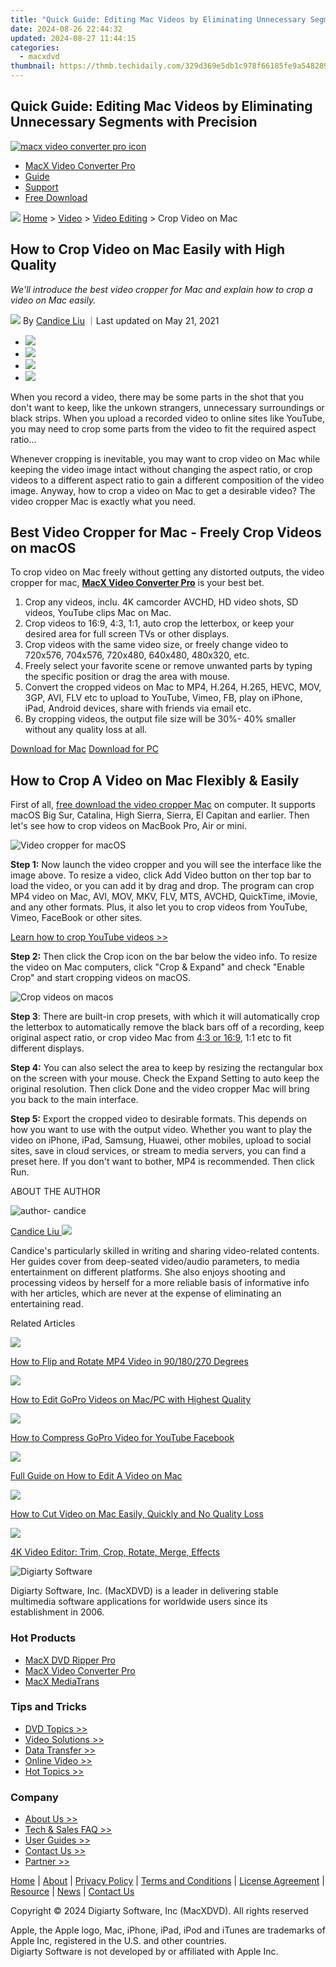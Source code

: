 ```yaml
---
title: "Quick Guide: Editing Mac Videos by Eliminating Unnecessary Segments with Precision"
date: 2024-08-26 22:44:32
updated: 2024-08-27 11:44:15
categories:
  - macxdvd
thumbnail: https://thmb.techidaily.com/329d369e5db1c978f66185fe9a5482898ede3269e6a52b60eb890177d543e794.png
---
```


## Quick Guide: Editing Mac Videos by Eliminating Unnecessary Segments with Precision

[![macx video converter pro icon](https://www.macxdvd.com/mac-video-converter-pro/../image-style/new-seo/icon11.png)](https://tools.techidaily.com/macxdvd/products/)

* [MacX Video Converter Pro](https://tools.techidaily.com/macxdvd/products/)
* [Guide](https://tools.techidaily.com/macxdvd/products/)
* [Support](https://tools.techidaily.com/macxdvd/products/)
* [Free Download](https://tools.techidaily.com/macxdvd/products/)



![](https://www.macxdvd.com/mac-video-converter-pro/../image-style/new-seo/icon7.png) [Home](https://tools.techidaily.com/macxdvd/products/) \> [Video](https://tools.techidaily.com/macxdvd/products/) \> [Video Editing](https://tools.techidaily.com/macxdvd/products/) \> Crop Video on Mac

## How to Crop Video on Mac Easily with High Quality



_We'll introduce the best video cropper for Mac and explain how to crop a video on Mac easily._

![](https://www.macxdvd.com/mac-video-converter-pro/../image-style/new-seo/icon6.png) By [Candice Liu](https://tools.techidaily.com/macxdvd/products/) ｜Last updated on May 21, 2021 

* [![](https://www.macxdvd.com/mac-video-converter-pro/../image-style/new-seo/share-fa.jpg)](https://www.facebook.com/sharer/sharer.php?u=https://www.macxdvd.com/mac-video-converter-pro/crop-video-mac.htm)
* [![](https://www.macxdvd.com/mac-video-converter-pro/../image-style/new-seo/share-tw.jpg)](https://twitter.com/intent/tweet?url=https://www.macxdvd.com/mac-video-converter-pro/crop-video-mac.htm)
* [![](https://www.macxdvd.com/mac-video-converter-pro/../image-style/new-seo/share-email.jpg)](https://www.macxdvd.com/mac-video-converter-pro/mailto:info@example.com?&subject=&body=https://www.macxdvd.com/mac-video-converter-pro/crop-video-mac.htm)
* [![](https://www.macxdvd.com/mac-video-converter-pro/../image-style/new-seo/share-in.jpg)](https://www.linkedin.com/shareArticle?mini=true&url=https://www.macxdvd.com/mac-video-converter-pro/crop-video-mac.htm&title=&summary=https://www.macxdvd.com/mac-video-converter-pro/crop-video-mac.htm&source=)

When you record a video, there may be some parts in the shot that you don't want to keep, like the unkown strangers, unnecessary surroundings or black strips. When you upload a recorded video to online sites like YouTube, you may need to crop some parts from the video to fit the required aspect ratio... 

Whenever cropping is inevitable, you may want to crop video on Mac while keeping the video image intact without changing the aspect ratio, or crop videos to a different aspect ratio to gain a different composition of the video image. Anyway, how to crop a video on Mac to get a desirable video? The video cropper Mac is exactly what you need. 

## Best Video Cropper for Mac - Freely Crop Videos on macOS

To crop video on Mac freely without getting any distorted outputs, the video cropper for mac, [**MacX Video Converter Pro**](https://tools.techidaily.com/macxdvd/products/) is your best bet.

1. Crop any videos, inclu. 4K camcorder AVCHD, HD video shots, SD videos, YouTube clips Mac on Mac.
2. Crop videos to 16:9, 4:3, 1:1, auto crop the letterbox, or keep your desired area for full screen TVs or other displays.
3. Crop videos with the same video size, or freely change video to 720x576, 704x576, 720x480, 640x480, 480x320, etc.
4. Freely select your favorite scene or remove unwanted parts by typing the specific position or drag the area with mouse.
5. Convert the cropped videos on Mac to MP4, H.264, H.265, HEVC, MOV, 3GP, AVI, FLV etc to upload to YouTube, Vimeo, FB, play on iPhone, iPad, Android devices, share with friends via email etc.
6. By cropping videos, the output file size will be 30%- 40% smaller without any quality loss at all.

[Download for Mac](https://tools.techidaily.com/macxdvd/products/) [Download for PC](https://tools.techidaily.com/macxdvd/products/) 

## How to Crop A Video on Mac Flexibly & Easily

First of all, [free download the video cropper Mac](https://tools.techidaily.com/macxdvd/products/) on computer. It supports macOS Big Sur, Catalina, High Sierra, Sierra, El Capitan and earlier. Then let's see how to crop videos on MacBook Pro, Air or mini.

![Video cropper for macOS](https://www.macxdvd.com/mac-video-converter-pro/../mac-video-converter-pro/step-images/interface-700.jpg)

**Step 1:** Now launch the video cropper and you will see the interface like the image above. To resize a video, click Add Video button on ther top bar to load the video, or you can add it by drag and drop. The program can crop MP4 video on Mac, AVI, MOV, MKV, FLV, MTS, AVCHD, QuickTime, iMovie, and any other formats. Plus, it also let you to crop videos from YouTube, Vimeo, FaceBook or other sites.

[Learn how to crop YouTube videos >>](https://tools.techidaily.com/macxdvd/products/)

**Step 2:** Then click the Crop icon on the bar below the video info. To resize the video on Mac computers, click "Crop & Expand" and check "Enable Crop" and start cropping videos on macOS. 

![Crop videos on macos](https://www.macxdvd.com/mac-video-converter-pro/step-images/edit-crop-700.jpg)

**Step 3**: There are built-in crop presets, with which it will automatically crop the letterbox to automatically remove the black bars off of a recording, keep original aspect ratio, or crop video Mac from [4:3 or 16:9](https://tools.techidaily.com/macxdvd/products/), 1:1 etc to fit different displays. 

**Step 4:** You can also select the area to keep by resizing the rectangular box on the screen with your mouse. Check the Expand Setting to auto keep the original resolution. Then click Done and the video cropper Mac will bring you back to the main interface. 

**Step 5:** Export the cropped video to desirable formats. This depends on how you want to use with the output video. Whether you want to play the video on iPhone, iPad, Samsung, Huawei, other mobiles, upload to social sites, save in cloud services, or stream to media servers, you can find a preset here. If you don't want to bother, MP4 is recommended. Then click Run.

ABOUT THE AUTHOR

![author- candice](https://www.macxdvd.com/mac-video-converter-pro/../image-style/new-seo/candice.png) 

[Candice Liu ![](https://www.macxdvd.com/mac-video-converter-pro/../image-style/new-seo/share-in1.jpg)](https://www.linkedin.com/in/candice-liu-444483a3/) 

Candice's particularly skilled in writing and sharing video-related contents. Her guides cover from deep-seated video/audio parameters, to media entertainment on different platforms. She also enjoys shooting and processing videos by herself for a more reliable basis of informative info with her articles, which are never at the expense of eliminating an entertaining read.



Related Articles

![](https://www.macxdvd.com/mac-video-converter-pro/../image-style/new-seo/pic7.jpg)

[How to Flip and Rotate MP4 Video in 90/180/270 Degrees](https://tools.techidaily.com/macxdvd/products/)

![](https://www.macxdvd.com/mac-video-converter-pro/../image-style/new-seo/pic6.jpg)

[How to Edit GoPro Videos on Mac/PC with Highest Quality](https://tools.techidaily.com/macxdvd/products/)

![](https://www.macxdvd.com/mac-video-converter-pro/../image-style/new-seo/pic5.jpg)

[How to Compress GoPro Video for YouTube Facebook](https://tools.techidaily.com/macxdvd/products/) 

![](https://www.macxdvd.com/mac-video-converter-pro/../image-style/new-seo/pic4.jpg)

[Full Guide on How to Edit A Video on Mac](https://tools.techidaily.com/macxdvd/products/) 

![](https://www.macxdvd.com/mac-video-converter-pro/../image-style/new-seo/pic3.jpg)

[How to Cut Video on Mac Easily, Quickly and No Quality Loss](https://tools.techidaily.com/macxdvd/products/) 

![](https://www.macxdvd.com/mac-video-converter-pro/../image-style/new-seo/pic2.jpg)

[4K Video Editor: Trim, Crop, Rotate, Merge, Effects](https://tools.techidaily.com/macxdvd/products/) 



![Digiarty Software](https://www.macxdvd.com/mac-video-converter-pro/../icon/logo.png) 

Digiarty Software, Inc. (MacXDVD) is a leader in delivering stable multimedia software applications for worldwide users since its establishment in 2006.

### Hot Products

* [MacX DVD Ripper Pro](https://tools.techidaily.com/macxdvd/products/)
* [MacX Video Converter Pro](https://tools.techidaily.com/macxdvd/products/)
* [MacX MediaTrans](https://tools.techidaily.com/macxdvd/products/)

### Tips and Tricks

* [DVD Topics >>](https://tools.techidaily.com/macxdvd/products/)
* [Video Solutions >>](https://tools.techidaily.com/macxdvd/products/)
* [Data Transfer >>](https://tools.techidaily.com/macxdvd/products/)
* [Online Video >>](https://tools.techidaily.com/macxdvd/products/)
* [Hot Topics >>](https://tools.techidaily.com/macxdvd/products/)

### Company

* [About Us >>](https://tools.techidaily.com/macxdvd/products/)
* [Tech & Sales FAQ >>](https://tools.techidaily.com/macxdvd/products/)
* [User Guides >>](https://tools.techidaily.com/macxdvd/products/)
* [Contact Us >>](https://tools.techidaily.com/macxdvd/products/)
* [Partner >>](https://tools.techidaily.com/macxdvd/products/)



[Home](https://tools.techidaily.com/macxdvd/products/) | [About](https://tools.techidaily.com/macxdvd/products/) | [Privacy Policy](https://tools.techidaily.com/macxdvd/products/) | [Terms and Conditions](https://tools.techidaily.com/macxdvd/products/) | [License Agreement](https://tools.techidaily.com/macxdvd/products/) | [Resource](https://tools.techidaily.com/macxdvd/products/) | [News](https://tools.techidaily.com/macxdvd/products/) | [Contact Us](https://tools.techidaily.com/macxdvd/products/)

Copyright © 2024 Digiarty Software, Inc (MacXDVD). All rights reserved

Apple, the Apple logo, Mac, iPhone, iPad, iPod and iTunes are trademarks of Apple Inc, registered in the U.S. and other countries.  
 Digiarty Software is not developed by or affiliated with Apple Inc.

<ins class="adsbygoogle"
     style="display:block"
     data-ad-format="autorelaxed"
     data-ad-client="ca-pub-7571918770474297"
     data-ad-slot="1223367746"></ins>



<ins class="adsbygoogle"
     style="display:block"
     data-ad-client="ca-pub-7571918770474297"
     data-ad-slot="8358498916"
     data-ad-format="auto"
     data-full-width-responsive="true"></ins>
